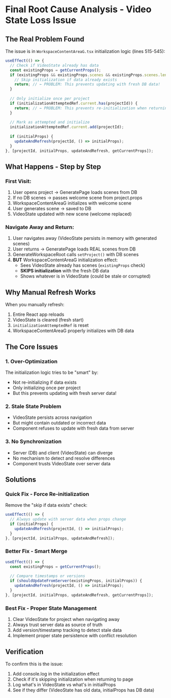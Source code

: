 # Final Root Cause Analysis - Video State Loss Issue

## The Real Problem Found

The issue is in `WorkspaceContentAreaG.tsx` initialization logic (lines 515-545):

```typescript
useEffect(() => {
  // Check if VideoState already has data
  const existingProps = getCurrentProps();
  if (existingProps && existingProps.scenes && existingProps.scenes.length > 0) {
    // Skip initialization if data already exists
    return; // ← PROBLEM: This prevents updating with fresh DB data!
  }
  
  // Only initialize once per project
  if (initializationAttemptedRef.current.has(projectId)) {
    return; // ← PROBLEM: This prevents re-initialization when returning!
  }
  
  // Mark as attempted and initialize
  initializationAttemptedRef.current.add(projectId);
  
  if (initialProps) {
    updateAndRefresh(projectId, () => initialProps);
  }
}, [projectId, initialProps, updateAndRefresh, getCurrentProps]);
```

## What Happens - Step by Step

### First Visit:
1. User opens project → GeneratePage loads scenes from DB
2. If no DB scenes → passes welcome scene from project.props
3. WorkspaceContentAreaG initializes with welcome scene
4. User generates scene → saved to DB
5. VideoState updated with new scene (welcome replaced)

### Navigate Away and Return:
1. User navigates away (VideoState persists in memory with generated scenes)
2. User returns → GeneratePage loads REAL scenes from DB
3. GenerateWorkspaceRoot calls `setProject()` with DB scenes
4. **BUT** WorkspaceContentAreaG initialization effect:
   - Sees VideoState already has scenes (`existingProps` check)
   - **SKIPS initialization** with the fresh DB data
   - Shows whatever is in VideoState (could be stale or corrupted)

## Why Manual Refresh Works

When you manually refresh:
1. Entire React app reloads
2. VideoState is cleared (fresh start)
3. `initializationAttemptedRef` is reset
4. WorkspaceContentAreaG properly initializes with DB data

## The Core Issues

### 1. Over-Optimization
The initialization logic tries to be "smart" by:
- Not re-initializing if data exists
- Only initializing once per project
- But this prevents updating with fresh server data!

### 2. Stale State Problem
- VideoState persists across navigation
- But might contain outdated or incorrect data
- Component refuses to update with fresh data from server

### 3. No Synchronization
- Server (DB) and client (VideoState) can diverge
- No mechanism to detect and resolve differences
- Component trusts VideoState over server data

## Solutions

### Quick Fix - Force Re-initialization
Remove the "skip if data exists" check:
```typescript
useEffect(() => {
  // Always update with server data when props change
  if (initialProps) {
    updateAndRefresh(projectId, () => initialProps);
  }
}, [projectId, initialProps, updateAndRefresh]);
```

### Better Fix - Smart Merge
```typescript
useEffect(() => {
  const existingProps = getCurrentProps();
  
  // Compare timestamps or versions
  if (shouldUpdateFromServer(existingProps, initialProps)) {
    updateAndRefresh(projectId, () => initialProps);
  }
}, [projectId, initialProps, updateAndRefresh, getCurrentProps]);
```

### Best Fix - Proper State Management
1. Clear VideoState for project when navigating away
2. Always trust server data as source of truth
3. Add version/timestamp tracking to detect stale data
4. Implement proper state persistence with conflict resolution

## Verification

To confirm this is the issue:
1. Add console.log in the initialization effect
2. Check if it's skipping initialization when returning to page
3. Log what's in VideoState vs what's in initialProps
4. See if they differ (VideoState has old data, initialProps has DB data)